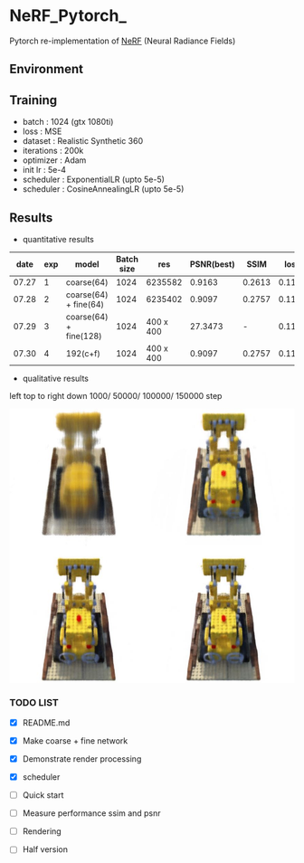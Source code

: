 # NeRF_Pytorch_

Pytorch re-implementation of [NeRF](http://www.matthewtancik.com/nerf) (Neural Radiance Fields)

## Environment

## Training

- batch : 1024 (gtx 1080ti)
- loss : MSE
- dataset : Realistic Synthetic 360
- iterations : 200k
- optimizer : Adam
- init lr : 5e-4
- scheduler : ExponentialLR (upto 5e-5)
- scheduler : CosineAnnealingLR (upto 5e-5)


## Results

- quantitative results 

| date  | exp   | model                 | Batch size     | res        | PSNR(best) | SSIM   | loss   | Time | 
|-------|-------|-----------------------|----------------|------------|------------|--------|--------| -----|
| 07.27 | 1     | coarse(64)            | 1024           |6235582     |0.9163      |0.2613  | 0.1133 | 12s  |
| 07.28 | 2     | coarse(64) + fine(64) | 1024           |6235402     |0.9097      |0.2757  | 0.1133 | 12s  |
| 07.29 | 3     | coarse(64) + fine(128)| 1024           |400 x 400   |27.3473     |-       | 0.1133 | 12s  |
| 07.30 | 4     | 192(c+f)              | 1024           |400 x 400   |0.9097      |0.2757  | 0.1133 | 12s  |

- qualitative results

left top to right down 1000/ 50000/ 100000/ 150000 step

![](./figures/results_1000_50000_100000_1500000.JPG)

### TODO LIST

- [x] README.md
- [x] Make coarse + fine network 
- [x] Demonstrate render processing
- [x] scheduler
- [ ] Quick start 
- [ ] Measure performance ssim and psnr
- [ ] Rendering
- [ ] Half version 

